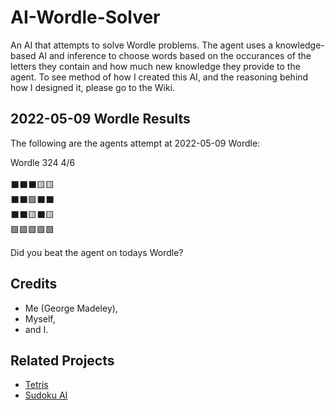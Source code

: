 # AI-Wordle-Solver

An AI that attempts to solve Wordle problems. The agent uses a knowledge-based AI and inference to choose words based on the occurances of the letters they contain and how much new knowledge they provide to the agent. To see method of how I created this AI, and the reasoning behind how I designed it, please go to the Wiki.

## 2022-05-09 Wordle Results

The following are the agents attempt at 2022-05-09 Wordle:

Wordle 324 4/6<br><br>⬛⬛⬛🟨🟨<br>⬛⬛🟩⬛⬛<br>⬛⬛🟨⬛🟨<br>🟩🟩🟩🟩🟩

Did you beat the agent on todays Wordle?

## Credits

- Me (George Madeley),
- Myself,
- and I.

## Related Projects

- [Tetris](https://github.com/George-Madeley/Tetris "A Tetris Game Coded in Python")
- [Sudoku AI](https://github.com/George-Madeley/AI-Sodoku-Solver "An AI to solve Sudoku problems")

